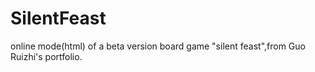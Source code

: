 # SilentFeast
 online mode(html) of a beta version board game "silent feast",from Guo Ruizhi's portfolio.
